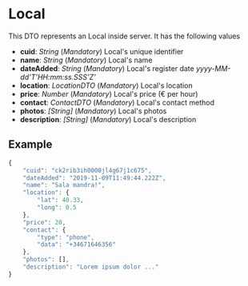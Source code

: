 # Local

This DTO represents an Local inside server. It has the following values

- **cuid**: _String_ (_Mandatory_) Local's unique identifier
- **name**: _String_ (_Mandatory_) Local's name
- **dateAdded**: _String_ (_Mandatory_) Local's register date _yyyy-MM-dd'T'HH:mm:ss.SSS'Z'_
- **location**: _LocationDTO_ (_Mandatory_) Local's location
- **price**: _Number_ (_Mandatory_) Local's price (€ per hour)
- **contact**: _ContactDTO_ (_Mandatory_) Local's contact method
- **photos**: _[String]_ (_Mandatory_) Local's photos
- **description**: _[String]_ (_Mandatory_) Local's description

## Example

```javascript
{
    "cuid": "ck2rib3ih0000jl4g67j1c675",
    "dateAdded": "2019-11-09T11:49:44.222Z",
    "name": "Sala mandra!",
    "location": {
        "lat": 40.33,
        "long": 0.5
    },
    "price": 20,
    "contact": {
        "type": "phone",
        "data": "+34671646356"
    },
    "photos": [],
    "description": "Lorem ipsum dolor ..."
}
```
